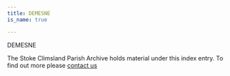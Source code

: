 ```yaml
---
title: DEMESNE
is_name: true

---
```


DEMESNE


The Stoke Climsland Parish Archive holds material under this index entry. To find out more please [contact us](/contact/)
